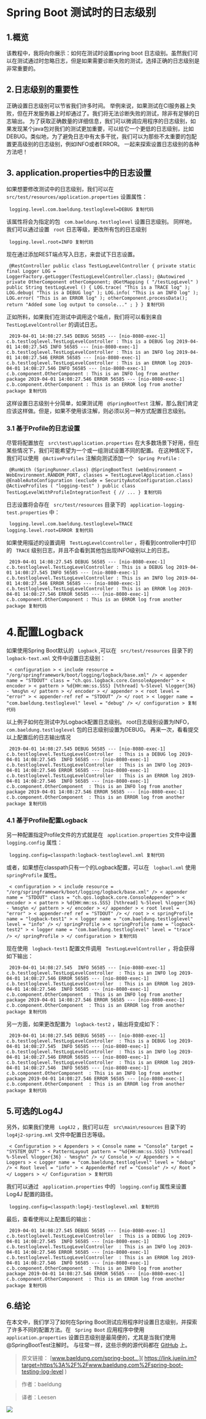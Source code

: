 # Spring Boot 测试时的日志级别 #

## 1.概览 ##

该教程中，我将向你展示：如何在测试时设置spring boot 日志级别。虽然我们可以在测试通过时忽略日志，但是如果需要诊断失败的测试，选择正确的日志级别是非常重要的。

## 2.日志级别的重要性 ##

正确设置日志级别可以节省我们许多时间。 举例来说，如果测试在CI服务器上失败，但在开发服务器上时却通过了。我们将无法诊断失败的测试，除非有足够的日志输出。 为了获取正确数量的详细信息，我们可以微调应用程序的日志级别，如果发现某个java包对我们的测试更加重要，可以给它一个更低的日志级别，比如DEBUG。类似地，为了避免日志中有太多干扰，我们可以为那些不太重要的包配置更高级别的日志级别，例如INFO或者ERROR。 一起来探索设置日志级别的各种方法吧！

## 3. application.properties中的日志设置 ##

如果想要修改测试中的日志级别，我们可以在 ` src/test/resources/application.properties` 设置属性：

` logging.level.com.baeldung.testloglevel=DEBUG 复制代码`

该属性将会为指定的包 ` com.baeldung.testloglevel` 设置日志级别。 同样地，我们可以通过设置 ` root` 日志等级，更改所有包的日志级别

` logging.level.root=INFO 复制代码`

现在通过添加REST端点写入日志，来尝试下日志设置。

` @RestController public class TestLogLevelController { private static final Logger LOG = LoggerFactory.getLogger(TestLogLevelController.class); @Autowired private OtherComponent otherComponent; @GetMapping ( "/testLogLevel" ) public String testLogLevel () { LOG.trace( "This is a TRACE log" ); LOG.debug( "This is a DEBUG log" ); LOG.info( "This is an INFO log" ); LOG.error( "This is an ERROR log" ); otherComponent.processData(); return "Added some log output to console..." ; } } 复制代码`

正如所料，如果我们在测试中调用这个端点，我们将可以看到来自 ` TestLogLevelController` 的调试日志。

` 2019-04-01 14:08:27.545 DEBUG 56585 --- [nio-8080-exec-1] c.b.testloglevel.TestLogLevelController : This is a DEBUG log 2019-04-01 14:08:27.545 INFO 56585 --- [nio-8080-exec-1] c.b.testloglevel.TestLogLevelController : This is an INFO log 2019-04-01 14:08:27.546 ERROR 56585 --- [nio-8080-exec-1] c.b.testloglevel.TestLogLevelController : This is an ERROR log 2019-04-01 14:08:27.546 INFO 56585 --- [nio-8080-exec-1] c.b.component.OtherComponent : This is an INFO log from another package 2019-04-01 14:08:27.546 ERROR 56585 --- [nio-8080-exec-1] c.b.component.OtherComponent : This is an ERROR log from another package 复制代码`

这样设置日志级别十分简单，如果测试用 ` @SpringBootTest` 注解，那么我们肯定应该这样做。但是，如果不使用该注解，则必须以另一种方式配置日志级别。

### 3.1 基于Profile的日志设置 ###

尽管将配置放在 ` src\test\application.properties` 在大多数场景下好用，但在某些情况下，我们可能希望为一个或一组测试设置不同的配置。 在这种情况下，我们可以使用 ` @ActiveProfiles` 注解向测试添加一个 ` Spring Profile` :

` @RunWith (SpringRunner.class) @SpringBootTest (webEnvironment = WebEnvironment.RANDOM_PORT, classes = TestLogLevelApplication.class) @EnableAutoConfiguration (exclude = SecurityAutoConfiguration.class) @ActiveProfiles ( "logging-test" ) public class TestLogLevelWithProfileIntegrationTest { // ... } 复制代码`

日志设置将会存在 ` src/test/resources` 目录下的 ` application-logging-test.properties` 中：

` logging.level.com.baeldung.testloglevel=TRACE logging.level.root=ERROR 复制代码`

如果使用描述的设置调用 ` TestLogLevelCcontroller` ，将看到controller中打印的 ` TRACE` 级别日志，并且不会看到其他包出现INFO级别以上的日志。

` 2019-04-01 14:08:27.545 DEBUG 56585 --- [nio-8080-exec-1] c.b.testloglevel.TestLogLevelController : This is a DEBUG log 2019-04-01 14:08:27.545 INFO 56585 --- [nio-8080-exec-1] c.b.testloglevel.TestLogLevelController : This is an INFO log 2019-04-01 14:08:27.546 ERROR 56585 --- [nio-8080-exec-1] c.b.testloglevel.TestLogLevelController : This is an ERROR log 2019-04-01 14:08:27.546 ERROR 56585 --- [nio-8080-exec-1] c.b.component.OtherComponent : This is an ERROR log from another package 复制代码`

# 4.配置Logback #

如果使用Spring Boot默认的 ` Logback` ,可以在 ` src/test/resources` 目录下的 ` logback-text.xml` 文件中设置日志级别：

` < configuration > < include resource = "/org/springframework/boot/logging/logback/base.xml" /> < appender name = "STDOUT" class = "ch.qos.logback.core.ConsoleAppender" > < encoder > < pattern > %d{HH:mm:ss.SSS} [%thread] %-5level %logger{36} - %msg%n </ pattern > </ encoder > </ appender > < root level = "error" > < appender-ref ref = "STDOUT" /> </ root > < logger name = "com.baeldung.testloglevel" level = "debug" /> </ configuration > 复制代码`

以上例子如何在测试中为Logback配置日志级别。 root日志级别设置为INFO， ` com.baeldung.testloglevel` 包的日志级别设置为DEBUG。 再来一次，看看提交以上配置后的日志输出情况

` 2019-04-01 14:08:27.545 DEBUG 56585 --- [nio-8080-exec-1] c.b.testloglevel.TestLogLevelController  : This is a DEBUG log 2019-04-01 14:08:27.545  INFO 56585 --- [nio-8080-exec-1] c.b.testloglevel.TestLogLevelController  : This is an INFO log 2019-04-01 14:08:27.546 ERROR 56585 --- [nio-8080-exec-1] c.b.testloglevel.TestLogLevelController  : This is an ERROR log 2019-04-01 14:08:27.546  INFO 56585 --- [nio-8080-exec-1] c.b.component.OtherComponent  : This is an INFO log from another package 2019-04-01 14:08:27.546 ERROR 56585 --- [nio-8080-exec-1] c.b.component.OtherComponent  : This is an ERROR log from another package 复制代码`

### 4.1 基于Profile配置Logback ###

另一种配置指定Profile文件的方式就是在 ` application.properties` 文件中设置 ` logging.config` 属性：

` logging.config=classpath:logback-testloglevel.xml 复制代码`

或者，如果想在classpath只有一个的Logback配置，可以在 ` logbacl.xml` 使用 ` springProfile` 属性。

` < configuration > < include resource = "/org/springframework/boot/logging/logback/base.xml" /> < appender name = "STDOUT" class = "ch.qos.logback.core.ConsoleAppender" > < encoder > < pattern > %d{HH:mm:ss.SSS} [%thread] %-5level %logger{36} - %msg%n </ pattern > </ encoder > </ appender > < root level = "error" > < appender-ref ref = "STDOUT" /> </ root > < springProfile name = "logback-test1" > < logger name = "com.baeldung.testloglevel" level = "info" /> </ springProfile > < springProfile name = "logback-test2" > < logger name = "com.baeldung.testloglevel" level = "trace" /> </ springProfile > </ configuration > 复制代码`

现在使用 ` logback-test1` 配置文件调用 ` TestLogLevelController` ，将会获得如下输出：

` 2019-04-01 14:08:27.545  INFO 56585 --- [nio-8080-exec-1] c.b.testloglevel.TestLogLevelController  : This is an INFO log 2019-04-01 14:08:27.546 ERROR 56585 --- [nio-8080-exec-1] c.b.testloglevel.TestLogLevelController  : This is an ERROR log 2019-04-01 14:08:27.546  INFO 56585 --- [nio-8080-exec-1] c.b.component.OtherComponent  : This is an INFO log from another package 2019-04-01 14:08:27.546 ERROR 56585 --- [nio-8080-exec-1] c.b.component.OtherComponent  : This is an ERROR log from another package 复制代码`

另一方面，如果更改配置为 ` logback-test2` ，输出将变成如下：

` 2019-04-01 14:08:27.545 DEBUG 56585 --- [nio-8080-exec-1] c.b.testloglevel.TestLogLevelController  : This is a DEBUG log 2019-04-01 14:08:27.545  INFO 56585 --- [nio-8080-exec-1] c.b.testloglevel.TestLogLevelController  : This is an INFO log 2019-04-01 14:08:27.546 ERROR 56585 --- [nio-8080-exec-1] c.b.testloglevel.TestLogLevelController  : This is an ERROR log 2019-04-01 14:08:27.546  INFO 56585 --- [nio-8080-exec-1] c.b.component.OtherComponent  : This is an INFO log from another package 2019-04-01 14:08:27.546 ERROR 56585 --- [nio-8080-exec-1] c.b.component.OtherComponent  : This is an ERROR log from another package 复制代码`

## 5.可选的Log4J ##

另外，如果我们使用 ` Log4J2` ，我们可以在 ` src\main\resources` 目录下的 ` log4j2-spring.xml` 文件中配置日志等级。

` < Configuration > < Appenders > < Console name = "Console" target = "SYSTEM_OUT" > < PatternLayout pattern = "%d{HH:mm:ss.SSS} [%thread] %-5level %logger{36} - %msg%n" /> </ Console > </ Appenders > < Loggers > < Logger name = "com.baeldung.testloglevel" level = "debug" /> < Root level = "info" > < AppenderRef ref = "Console" /> </ Root > </ Loggers > </ Configuration > 复制代码`

我们可以通过 ` application.properties` 中的 ` logging.config` 属性来设置Log4J 配置的路径。

` logging.config=classpath:log4j-testloglevel.xml 复制代码`

最后，查看使用以上配置后的输出：

` 2019-04-01 14:08:27.545 DEBUG 56585 --- [nio-8080-exec-1] c.b.testloglevel.TestLogLevelController  : This is a DEBUG log 2019-04-01 14:08:27.545  INFO 56585 --- [nio-8080-exec-1] c.b.testloglevel.TestLogLevelController  : This is an INFO log 2019-04-01 14:08:27.546 ERROR 56585 --- [nio-8080-exec-1] c.b.testloglevel.TestLogLevelController  : This is an ERROR log 2019-04-01 14:08:27.546  INFO 56585 --- [nio-8080-exec-1] c.b.component.OtherComponent  : This is an INFO log from another package 2019-04-01 14:08:27.546 ERROR 56585 --- [nio-8080-exec-1] c.b.component.OtherComponent  : This is an ERROR log from another package 复制代码`

## 6.结论 ##

在本文中，我们学习了如何在Spring Boot测试应用程序时设置日志级别，并探索了许多不同的配置方法。在 ` Spring Boot` 应用程序中使用 ` application.properties` 设置日志级别是最简便的，尤其是当我们使用@SpringBootTest注解时。 与往常一样，这些示例的源代码都在 [GitHub]( https://link.juejin.im?target=https%3A%2F%2Fgithub.com%2Feugenp%2Ftutorials%2Ftree%2Fmaster%2Fspring-boot-testing ) 上。

> 
> 
> 
> 原文链接： [www.baeldung.com/spring-boot…](
> https://link.juejin.im?target=https%3A%2F%2Fwww.baeldung.com%2Fspring-boot-testing-log-level
> )
> 
> 

> 
> 
> 
> 作者：baeldung
> 
> 

> 
> 
> 
> 译者：Leesen
> 
> 

![](https://user-gold-cdn.xitu.io/2019/6/6/16b2bb921b2daafc?imageView2/0/w/1280/h/960/ignore-error/1)